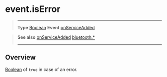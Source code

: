 # event.isError

> --------------------- ------------------------------------------------------------------------------------------
> __Type__              [Boolean](https://docs.coronalabs.com/api/type/Boolean.html)
> __Event__             [onServiceAdded](/plugin/bluetooth/type/Server/event/onServiceAdded/index.md)


> __See also__          [onServiceAdded](/plugin/bluetooth/type/Server/event/onServiceAdded/index.md)
>						[bluetooth.*](/plugin/bluetooth/index.md)
> --------------------- ------------------------------------------------------------------------------------------

## Overview

[Boolean](https://docs.coronalabs.com/api/type/Boolean.html) of `true` in case of an error.